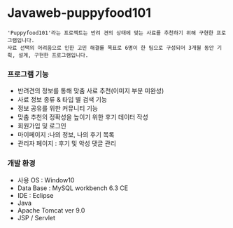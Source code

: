 # Javaweb-puppyfood101
    'Puppyfood101'라는 프로젝트는 반려 견의 상태에 맞는 사료를 추천하기 위해 구현한 프로그램입니다.
    사료 선택의 어려움으로 인한 고민 해결를 목표로 6명이 한 팀으로 구성되어 3개월 동안 기획, 설계, 구현한 프로그램입니다.
       
       
 ### 프로그램 기능
      
 
 + 반려견의 정보를 통해 맞춤 사료 추천(이미지 부분 미완성)
 + 사료 정보 종류 & 타입 별 검색 기능
 + 정보 공유를 위한 커뮤니티 기능
 + 맞춤 추천의 정확성을 높이기 위한 후기 데이터 작성
 + 회원가입 및 로그인
 + 마이페이지 :나의 정보, 나의 후기 목록
 + 관리자 페이지
   : 후기 및 악성 댓글 관리


   
  ### 개발 환경
  + 사용 OS : Window10
  + Data Base : MySQL workbench 6.3 CE
  + IDE : Eclipse
  + Java
  + Apache Tomcat ver 9.0
  + JSP / Servlet




    
    

